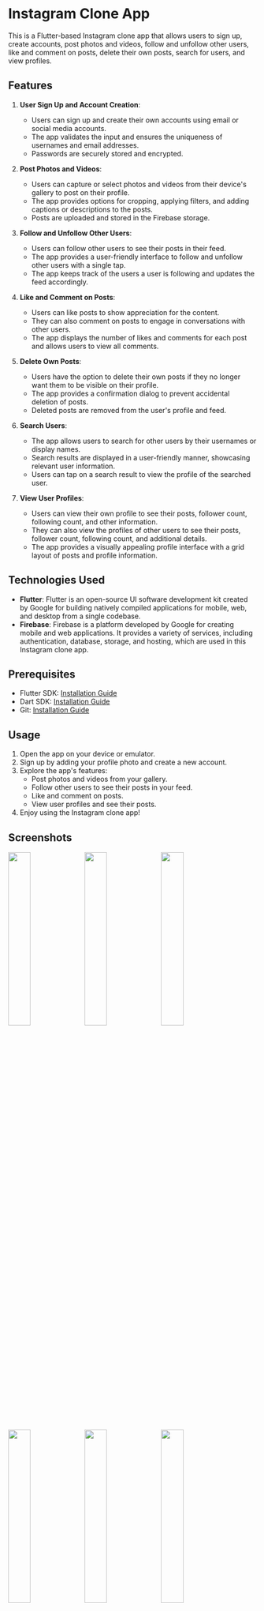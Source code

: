# Instagram Clone App

This is a Flutter-based Instagram clone app that allows users to sign up, create accounts, post photos and videos, follow and unfollow other users, like and comment on posts, delete their own posts, search for users, and view profiles.

## Features

1. **User Sign Up and Account Creation**:
   - Users can sign up and create their own accounts using email or social media accounts.
   - The app validates the input and ensures the uniqueness of usernames and email addresses.
   - Passwords are securely stored and encrypted.

2. **Post Photos and Videos**:
   - Users can capture or select photos and videos from their device's gallery to post on their profile.
   - The app provides options for cropping, applying filters, and adding captions or descriptions to the posts.
   - Posts are uploaded and stored in the Firebase storage.

3. **Follow and Unfollow Other Users**:
   - Users can follow other users to see their posts in their feed.
   - The app provides a user-friendly interface to follow and unfollow other users with a single tap.
   - The app keeps track of the users a user is following and updates the feed accordingly.

4. **Like and Comment on Posts**:
   - Users can like posts to show appreciation for the content.
   - They can also comment on posts to engage in conversations with other users.
   - The app displays the number of likes and comments for each post and allows users to view all comments.

5. **Delete Own Posts**:
   - Users have the option to delete their own posts if they no longer want them to be visible on their profile.
   - The app provides a confirmation dialog to prevent accidental deletion of posts.
   - Deleted posts are removed from the user's profile and feed.

6. **Search Users**:
   - The app allows users to search for other users by their usernames or display names.
   - Search results are displayed in a user-friendly manner, showcasing relevant user information.
   - Users can tap on a search result to view the profile of the searched user.

7. **View User Profiles**:
   - Users can view their own profile to see their posts, follower count, following count, and other information.
   - They can also view the profiles of other users to see their posts, follower count, following count, and additional details.
   - The app provides a visually appealing profile interface with a grid layout of posts and profile information.

## Technologies Used

- **Flutter**: Flutter is an open-source UI software development kit created by Google for building natively compiled applications for mobile, web, and desktop from a single codebase.
- **Firebase**: Firebase is a platform developed by Google for creating mobile and web applications. It provides a variety of services, including authentication, database, storage, and hosting, which are used in this Instagram clone app.

## Prerequisites
- Flutter SDK: [Installation Guide](https://flutter.dev/docs/get-started/install)
- Dart SDK: [Installation Guide](https://dart.dev/get-dart)
- Git: [Installation Guide](https://git-scm.com/book/en/v2/Getting-Started-Installing-Git)

## Usage
1. Open the app on your device or emulator.
2. Sign up by adding your profile photo and create a new account.
3. Explore the app's features:
    - Post photos and videos from your gallery.
    - Follow other users to see their posts in your feed.
    - Like and comment on posts.
    - View user profiles and see their posts.
4. Enjoy using the Instagram clone app!
## Screenshots 


<img src = "https://github.com/shivang0203/instagram-clone/assets/94477758/7ecf2e00-7275-4d93-92e3-4fb12162535f" height=30% width= 30%>
<img src = "https://github.com/shivang0203/instagram-clone/assets/94477758/717c1496-50e6-44ef-90de-642ecf36ca68" height=30% width= 30%>
<img src = "https://github.com/shivang0203/instagram-clone/assets/94477758/1ee46b4b-e475-4bd2-8d03-820b3428070c" height=30% width= 30%>
<img src = "https://github.com/shivang0203/instagram-clone/assets/94477758/4cbe64ad-218a-47d4-aa95-865f480b687e" height=30% width= 30%>
<img src = "https://github.com/shivang0203/instagram-clone/assets/94477758/267f09fd-db3e-46ff-b080-20ca09ff124a" height=30% width= 30%>
<img src = "https://github.com/shivang0203/instagram-clone/assets/94477758/d66d1610-833d-4915-80c0-d461e2828d3a" height=30% width= 30%>
<img src = "https://github.com/shivang0203/instagram-clone/assets/94477758/fd0e8aec-39f9-4be7-a958-d22647475381" height=30% width= 30%>
<img src = "https://github.com/shivang0203/instagram-clone/assets/94477758/d1d7fcea-5161-4f77-be6d-5c832fe20813" height=30% width= 30%>
<img src = "https://github.com/shivang0203/instagram-clone/assets/94477758/1749ce59-0188-482a-9e5e-bde2b006af7b" height=30% width= 30%>
<img src = "https://github.com/shivang0203/instagram-clone/assets/94477758/a7b655b5-739d-4dd1-ad49-432575fcea08" height=30% width= 30%>
<img src = "https://github.com/shivang0203/instagram-clone/assets/94477758/43f27c31-d9c1-4e2e-81b9-e4f39baf39eb" height=30% width= 30%>
<img src = "https://github.com/shivang0203/instagram-clone/assets/94477758/facd0091-1000-4b53-9da3-55ef049b94dd" height=30% width= 30%>
   



## Contributing

Contributions to the Food Management Website are welcome! If you find any bugs, want to add new features, or enhance existing functionality, please follow these steps:

1. Fork the repository.
2. Create a new branch for your feature or bug fix: `git checkout -b feature/your-feature-name` or `bugfix/your-bug-fix`.
3. Make the necessary changes and commit them.
4. Push your branch to your forked repository.
5. Open a pull request, providing a detailed description of your changes.

## Contact
For any inquiries or support regarding the Food Management Website, please contact us at `shivangbhargava01@gmail.com`.


## Installation
1. Clone the repository:
  ```bash
  - git clone https://github.com/shivang0203/instagram-clone.git

2. Change to the project directory:
  - cd instagram-clone

3. Install the dependencies:
  - flutter pub get

4. Run the app:
  - flutter run
  
  
  
  
  
  
  
  










